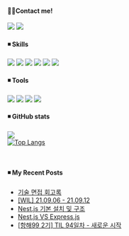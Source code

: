 
#### 👋🏻Contact me!
  <a href="https://velog.io/@ysong0504" target="_blank"><img src="https://img.shields.io/badge/Blog-3DDC84?style=flat-square&logo=heart&logoColor=red"/></a>  <!-- 벨로그 -->
  <img src="https://img.shields.io/badge/ysong0504@gmail.com-EA4335?style=flat-square&logo=Gmail&logoColor=white"/></a> <!-- 지메일 -->


#### ◾ Skills <br>
  <img src="https://img.shields.io/badge/Node.js-339933?style=flat-square&logo=Node.js&logoColor=white"/></a> <!-- node.js -->
  <img src="https://img.shields.io/badge/JavaScript-F7DF1E?style=flat-square&logo=JavaScript&logoColor=white"/></a> <!-- js -->
  <img src="https://img.shields.io/badge/TypeScript-3178C6?style=flat-square&logo=TypeScript&logoColor=white"/></a> <!-- ts -->
  <img src="https://img.shields.io/badge/Python-3776AB?style=flat-square&logo=Python&logoColor=white"/></a> <!-- python -->
  <img src="https://img.shields.io/badge/AWS-232F3E?style=flat-square&logo=Amazon AWS&logoColor=white"/></a> <!-- aws -->
  <img src="https://img.shields.io/badge/MongoDB-47A248?style=flat-square&logo=MongoDB&logoColor=white"/></a> <!-- mongodb -->

 
#### ◾ Tools
  <img src="https://img.shields.io/badge/Notion-000000?style=flat-square&logo=Notion&logoColor=white"/></a> <!-- Notion -->
  <img src="https://img.shields.io/badge/Slack-4A154B?style=flat-square&logo=Slack&logoColor=white"/></a> <!-- slack -->
  <img src="https://img.shields.io/badge/VSCode-007ACC?style=flat-square&logo=Visual Studio Code&logoColor=white"/></a> <!-- vscode -->
  <img src="https://img.shields.io/badge/Git-F05032?style=flat-square&logo=Git&logoColor=white"/></a> <!-- git -->



#### ◾ GitHub stats 
![](https://github-readme-stats.vercel.app/api?username=ysong0504&show_icons=true&theme=buefy) <br>
[![Top Langs](https://github-readme-stats.vercel.app/api/top-langs/?username=ysong0504&layout=compact)](https://github.com/anuraghazra/github-readme-stats)

<br>

#### ◾ My Recent Posts

<!-- BLOG-POST-LIST:START -->
- [기술 면접 회고록](https://velog.io/@ysong0504/%EA%B8%B0%EC%88%A0-%EB%A9%B4%EC%A0%91-%ED%9A%8C%EA%B3%A0%EB%A1%9D)
- [[WIL] 21.09.06 - 21.09.12](https://velog.io/@ysong0504/WIL-21.09.06-21.09.12)
- [Nest.js 기본 설치 및 구조](https://velog.io/@ysong0504/Nest.js-%EA%B8%B0%EB%B3%B8-%EC%84%A4%EC%B9%98-%EB%B0%8F-%EA%B5%AC%EC%A1%B0)
- [Nest.js VS Express.js](https://velog.io/@ysong0504/Nest.js-VS-Express.js)
- [[항해99 2기] TIL 94일차 - 새로운 시작](https://velog.io/@ysong0504/%ED%95%AD%ED%95%B499-2%EA%B8%B0-TIL-94%EC%9D%BC%EC%B0%A8-%EC%83%88%EB%A1%9C%EC%9A%B4-%EC%8B%9C%EC%9E%91)
<!-- BLOG-POST-LIST:END -->





<!---
ysong0504/ysong0504 is a ✨ special ✨ repository because its `README.md` (this file) appears on your GitHub profile.
You can click the Preview link to take a look at your changes.
- 📫 How to reach me ...
--->
